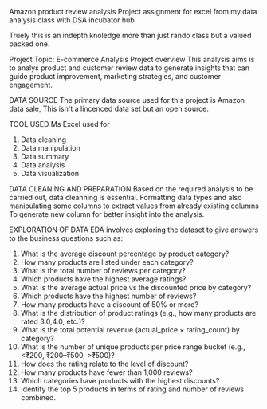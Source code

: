 Amazon product review analysis
Project assignment for excel from my data analysis class with DSA incubator hub

Truely this is an indepth knoledge more than just rando class but a valued packed one.

Project Topic: E-commerce Analysis 
Project overview 
This analysis aims is to analys product and customer review data to generate insights that can 
guide product improvement, marketing strategies, and customer engagement. 


DATA SOURCE 
The primary data source used for this project is Amazon data sale, This isn't a lincenced data set but an open source.

TOOL USED 
Ms Excel used for 
1. Data cleaning
2. Data manipulation
3. Data summary
4. Data analysis
5. Data visualization

DATA CLEANING AND PREPARATION 
Based on the required analysis to be carried out, data cleanning is essential.
Formatting data types and also manipulating some columns to extract values from already existing columns
To generate new column for better insight into the analysis. 


EXPLORATION OF  DATA 
EDA involves exploring the dataset to give answers to the business questions such as:
  1. What is the average discount percentage by product category?
  2. How many products are listed under each category? 
  3. What is the total number of reviews per category?  
  4. Which products have the highest average ratings? 
  5. What is the average actual price vs the discounted price by category? 
  6. Which products have the highest number of reviews? 
  7. How many products have a discount of 50% or more? 
  8. What is the distribution of product ratings (e.g., how many products are rated 3.0,4.0, etc.)?
  9. What is the total potential revenue (actual_price × rating_count) by category?
  10. What is the number of unique products per price range bucket (e.g., <₹200, 
      ₹200–₹500, >₹500)? 
  11. How does the rating relate to the level of discount? 
  12. How many products have fewer than 1,000 reviews? 
  13. Which categories have products with the highest discounts? 
  14. Identify the top 5 products in terms of rating and number of reviews combined.

